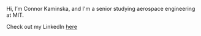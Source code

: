 Hi, I’m Connor Kaminska, and I'm a senior studying aerospace engineering at MIT. 

Check out my LinkedIn [here](www.linkedin.com/in/connor-kaminska)

<!---
ConnyK16/ConnyK16 is a ✨ special ✨ repository because its `README.md` (this file) appears on your GitHub profile.
You can click the Preview link to take a look at your changes.
--->
